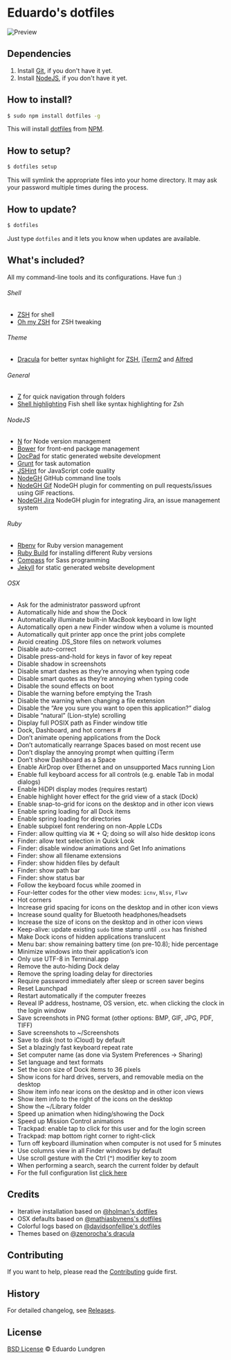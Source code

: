 # Eduardo's dotfiles

![Preview](http://f.cl.ly/items/3i1Z3k0Z260P3V1A1s3M/dotfiles.png)

## Dependencies

1. Install [Git](http://git-scm.com), if you don't have it yet.
2. Install [NodeJS](http://nodejs.org/download/), if you don't have it yet.

## How to install?

```sh
$ sudo npm install dotfiles -g
```

This will install [dotfiles](http://npmjs.org/dotfiles) from [NPM](http://npmjs.org).

## How to setup?

```sh
$ dotfiles setup
```

This will symlink the appropriate files into your home directory. It may ask your password multiple times during the process.

## How to update?

```sh
$ dotfiles
```

Just type `dotfiles` and it lets you know when updates are available.

## What's included?

All my command-line tools and its configurations. Have fun :)

###### Shell

* [ZSH](http://www.zsh.org/) for shell
* [Oh my ZSH](https://github.com/robbyrussell/oh-my-zsh) for ZSH tweaking

###### Theme

* [Dracula](https://github.com/zenorocha/dracula-theme) for better syntax highlight for [ZSH](http://www.zsh.org/), [iTerm2](http://www.iterm2.com/) and [Alfred](http://www.alfredapp.com/)

###### General

* [Z](https://github.com/rupa/z/) for quick navigation through folders
* [Shell highlighting](https://github.com/zsh-users/zsh-syntax-highlighting) Fish shell like syntax highlighting for Zsh

###### NodeJS

* [N](https://github.com/visionmedia/n) for Node version management
* [Bower](http://bower.io/) for front-end package management
* [DocPad](http://docpad.org/) for static generated website development
* [Grunt](http://gruntjs.com/) for task automation
* [JSHint](http://www.jshint.com/) for JavaScript code quality
* [NodeGH](http://www.nodegh.io/) GitHub command line tools
* [NodeGH Gif](https://github.com/node-gh/gh-gif) NodeGH plugin for commenting on pull requests/issues using GIF reactions.
* [NodeGH Jira](https://github.com/node-gh/gh-jira) NodeGH plugin for integrating Jira, an issue management system

###### Ruby

* [Rbenv](https://github.com/sstephenson/rbenv) for Ruby version management
* [Ruby Build](https://github.com/sstephenson/ruby-build) for installing different Ruby versions
* [Compass](http://compass-style.org/) for Sass programming
* [Jekyll](http://jekyllrb.com/) for static generated website development

###### OSX

* Ask for the administrator password upfront
* Automatically hide and show the Dock
* Automatically illuminate built-in MacBook keyboard in low light
* Automatically open a new Finder window when a volume is mounted
* Automatically quit printer app once the print jobs complete
* Avoid creating .DS_Store files on network volumes
* Disable auto-correct
* Disable press-and-hold for keys in favor of key repeat
* Disable shadow in screenshots
* Disable smart dashes as they’re annoying when typing code
* Disable smart quotes as they’re annoying when typing code
* Disable the sound effects on boot
* Disable the warning before emptying the Trash
* Disable the warning when changing a file extension
* Disable the “Are you sure you want to open this application?” dialog
* Disable “natural” (Lion-style) scrolling
* Display full POSIX path as Finder window title
* Dock, Dashboard, and hot corners                                            #
* Don’t animate opening applications from the Dock
* Don’t automatically rearrange Spaces based on most recent use
* Don’t display the annoying prompt when quitting iTerm
* Don’t show Dashboard as a Space
* Enable AirDrop over Ethernet and on unsupported Macs running Lion
* Enable full keyboard access for all controls (e.g. enable Tab in modal dialogs)
* Enable HiDPI display modes (requires restart)
* Enable highlight hover effect for the grid view of a stack (Dock)
* Enable snap-to-grid for icons on the desktop and in other icon views
* Enable spring loading for all Dock items
* Enable spring loading for directories
* Enable subpixel font rendering on non-Apple LCDs
* Finder: allow quitting via ⌘ + Q; doing so will also hide desktop icons
* Finder: allow text selection in Quick Look
* Finder: disable window animations and Get Info animations
* Finder: show all filename extensions
* Finder: show hidden files by default
* Finder: show path bar
* Finder: show status bar
* Follow the keyboard focus while zoomed in
* Four-letter codes for the other view modes: `icnv`, `Nlsv`, `Flwv`
* Hot corners
* Increase grid spacing for icons on the desktop and in other icon views
* Increase sound quality for Bluetooth headphones/headsets
* Increase the size of icons on the desktop and in other icon views
* Keep-alive: update existing `sudo` time stamp until `.osx` has finished
* Make Dock icons of hidden applications translucent
* Menu bar: show remaining battery time (on pre-10.8); hide percentage
* Minimize windows into their application’s icon
* Only use UTF-8 in Terminal.app
* Remove the auto-hiding Dock delay
* Remove the spring loading delay for directories
* Require password immediately after sleep or screen saver begins
* Reset Launchpad
* Restart automatically if the computer freezes
* Reveal IP address, hostname, OS version, etc. when clicking the clock in the login window
* Save screenshots in PNG format (other options: BMP, GIF, JPG, PDF, TIFF)
* Save screenshots to ~/Screenshots
* Save to disk (not to iCloud) by default
* Set a blazingly fast keyboard repeat rate
* Set computer name (as done via System Preferences → Sharing)
* Set language and text formats
* Set the icon size of Dock items to 36 pixels
* Show icons for hard drives, servers, and removable media on the desktop
* Show item info near icons on the desktop and in other icon views
* Show item info to the right of the icons on the desktop
* Show the ~/Library folder
* Speed up animation when hiding/showing the Dock
* Speed up Mission Control animations
* Trackpad: enable tap to click for this user and for the login screen
* Trackpad: map bottom right corner to right-click
* Turn off keyboard illumination when computer is not used for 5 minutes
* Use columns view in all Finder windows by default
* Use scroll gesture with the Ctrl (^) modifier key to zoom
* When performing a search, search the current folder by default
* For the full configuration list [click here](https://github.com/eduardolundgren/dotfiles/blob/master/templates/.osx)

## Credits

* Iterative installation based on [@holman's dotfiles](https://github.com/holman/dotfiles)
* OSX defaults based on [@mathiasbynens's dotfiles](https://github.com/mathiasbynens/dotfiles)
* Colorful logs based on [@davidsonfellipe's dotfiles](https://github.com/davidsonfellipe/dotfiles)
* Themes based on [@zenorocha's dracula](https://github.com/zenorocha/dracula-theme)

## Contributing

If you want to help, please read the [Contributing](https://github.com/eduardolundgren/dotfiles/blob/master/CONTRIBUTING.md) guide first.

## History

For detailed changelog, see [Releases](https://github.com/eduardolundgren/dotfiles/releases).

## License

[BSD License](https://github.com/eduardolundgren/dotfiles/blob/master/LICENSE.md) © Eduardo Lundgren